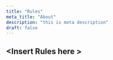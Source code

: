 ```yaml
---
title: "Rules"
meta_title: "About"
description: "this is meta description"
draft: false
---
```


## \<Insert Rules here \>

